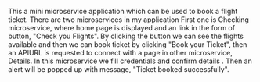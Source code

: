 This a mini microservice application which can be used to book a flight ticket.
There are two microservices in my application First one is Checking microservice, where home page is displayed and an link in the form of button, "Check you Flights".
By clicking the button we can see the flights available and then we can book ticket by clicking "Book your Ticket", then an APIURL is requested to connect with a page in other microservice, Details. In this microservice we fill credentials and confirm details . 
Then an alert will be popped up with message, "Ticket booked successfully".
